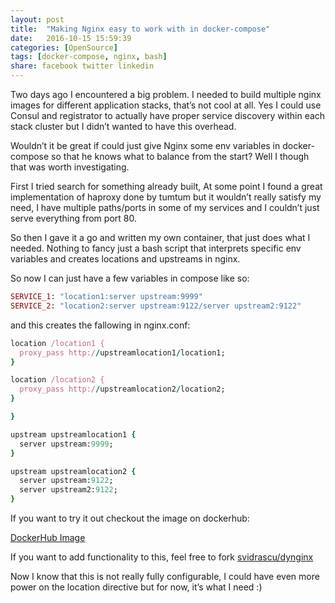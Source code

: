 ```yaml
---
layout: post
title:  "Making Nginx easy to work with in docker-compose"
date:   2016-10-15 15:59:39
categories: [OpenSource]
tags: [docker-compose, nginx, bash]
share: facebook twitter linkedin
---
```


Two days ago I encountered a big problem. I needed to build multiple nginx images for different application stacks, that’s not cool at all.
Yes I could use Consul and registrator to actually have proper service discovery within each stack cluster but I didn’t wanted to have this overhead.

Wouldn’t it be great if could just give Nginx some env variables in docker-compose so that he knows what to balance from the start? Well I though that was worth investigating.

First I tried search for something already built, At some point I found a great implementation of haproxy done by tumtum but it wouldn’t really satisfy my need, I have multiple paths/ports in some of my services and I couldn’t just serve everything from port 80.

So then I gave it a go and written my own container, that just does what I needed. Nothing to fancy just a bash script that interprets specific env variables and creates locations and upstreams in nginx.

So now I can just have a few variables in compose like so:

```ruby
SERVICE_1: "location1:server upstream:9999"
SERVICE_2: "location2:server upstream:9122/server upstream2:9122"
```

and this creates the fallowing in nginx.conf:

```ruby
location /location1 {
  proxy_pass http://upstreamlocation1/location1;
}

location /location2 {
  proxy_pass http://upstreamlocation2/location2;
}

}

upstream upstreamlocation1 {
  server upstream:9999;
}

upstream upstreamlocation2 {
  server upstream:9122;
  server upstream2:9122;
}
```

If you want to try it out checkout the image on dockerhub:

[DockerHub Image](https://hub.docker.com/r/svidrascu/dynginx/)

If you want to add functionality to this, feel free to fork  [svidrascu/dynginx](https://github.com/svidrascu/dynginx)

Now I know that this is not really fully configurable, I could have even more power on the location directive but for now, it’s what I need :)
